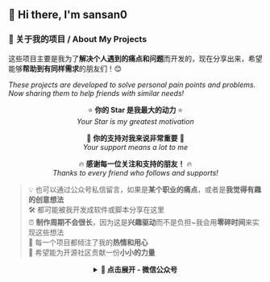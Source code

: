 ## 👋 Hi there, I'm sansan0


### 🚀 关于我的项目 / About My Projects

这些项目主要是我为了**解决个人遇到的痛点和问题**而开发的，现在分享出来，希望能够**帮助到有同样需求**的朋友们！😊

*These projects are developed to solve personal pain points and problems. Now sharing them to help friends with similar needs!*

<div align="center">

⭐ **你的 Star 是我最大的动力** ⭐  
*Your Star is my greatest motivation*

💪 **你的支持对我来说非常重要** 💪  
*Your support means a lot to me*

🔥 **感谢每一位关注和支持的朋友！** 🔥  
*Thanks to every friend who follows and supports!*

</div>



> 💡 也可以通过公众号私信留言，如果是**某个职业的痛点**，或者是**我觉得有趣的创意想法**  
> 🛠️ 都可能被我开发成软件或脚本分享在这里  
> ⏰ **制作周期不会很长**，因为这是**兴趣驱动**而不是负担~我会用**零碎时间**来实现这些想法  
> 💝 每一个项目都倾注了我的**热情和用心**  
> 🌟 希望能为开源社区贡献一份**小小的力量**  


<div align="center">


<details>
<summary><strong>🔽 点击展开 - 微信公众号</strong></summary>

<br>

![微信公众号](_image/weixin.png)

</details>




</div>
